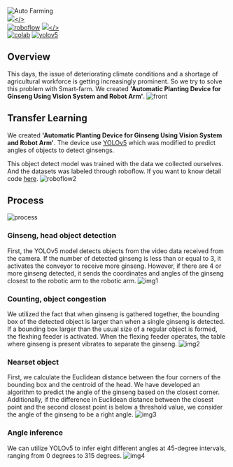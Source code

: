![Auto Farming](https://github.com/choiyun9yu/pr.Auto-Farming/blob/main/Document/project.png)  
<a href="https://app.roboflow.com/yungyu-choi-urac0"><img src="https://img.shields.io/badge/Roboflow-#A901DB?style=plastic"/></>  
[![roboflow](https://github.com/choiyun9yu/pr.Auto-Farming/blob/main/Document/roboflow.svg)](https://app.roboflow.com/yungyu-choi-urac0)
<a href="https://colab.research.google.com/drive/1oOt1ESaCDMBZyef1I7tjePFKp-Rl15sv"><img src="https://img.shields.io/badge/Colab-#A901DB?style=plastic&logo=logo=GoogleColab&logoColor=#F9AB00"/></>  
[![colab](https://github.com/choiyun9yu/pr.Auto-Farming/blob/main/Document/colab.svg)](https://colab.research.google.com/drive/1oOt1ESaCDMBZyef1I7tjePFKp-Rl15sv)
[![yolov5](https://github.com/choiyun9yu/pr.Auto-Farming/blob/main/Document/yolo.svg)](https://github.com/choiyun9yu/yolov5)



## Overview
This days, the issue of deteriorating climate conditions and a shortage of agricultural workforce is getting increasingly prominent.
So we try to solve this problem with Smart-farm.
We created **'Automatic Planting Device for Ginseng Using Vision System and Robot Arm'**.
![front](https://github.com/choiyun9yu/pr.Auto-Farming/blob/main/Document/front%20view.png)

## Transfer Learning
We created **'Automatic Planting Device for Ginseng Using Vision System and Robot Arm'**.
The device use [YOLOv5](https://github.com/choiyun9yu/yolov5) which was modified to predict angles of objects to detect ginsengs.

This object detect model was trained with the data we collected ourselves. And the datasets was labeled through roboflow.
If you want to know detail code [here](https://colab.research.google.com/drive/1oOt1ESaCDMBZyef1I7tjePFKp-Rl15sv).
![roboflow2](https://github.com/choiyun9yu/pr.Auto-Farming/blob/main/Document/roboflow2.png)

## Process
![process](https://github.com/choiyun9yu/pr.Auto-Farming/blob/main/Document/process.png)
### Ginseng, head object detection
First, the YOLOv5 model detects objects from the video data received from the camera. If the number of detected ginseng is less than or equal to 3, it activates the conveyor to receive more ginseng. However, if there are 4 or more ginseng detected, it sends the coordinates and angles of the ginseng closest to the robotic arm to the robotic arm.
![img1](https://github.com/choiyun9yu/pr.Auto-Farming/blob/main/Document/img1.png)

### Counting, object congestion
We utilized the fact that when ginseng is gathered together, the bounding box of the detected object is larger than when a single ginseng is detected. If a bounding box larger than the usual size of a regular object is formed, the flexhing feeder is activated. When the flexing feeder operates, the table where ginseng is present vibrates to separate the ginseng.
![img2](https://github.com/choiyun9yu/pr.Auto-Farming/blob/main/Document/img2.png)

### Nearset object
First, we calculate the Euclidean distance between the four corners of the bounding box and the centroid of the head.
We have developed an algorithm to predict the angle of the ginseng based on the closest corner.
Additionally, if the difference in Euclidean distance between the closest point and the second closest point is below a threshold value, we consider the angle of the ginseng to be a right angle.
![img3](https://github.com/choiyun9yu/pr.Auto-Farming/blob/main/Document/img3.png)

### Angle inference
We can utilize YOLOv5 to infer eight different angles at 45-degree intervals, ranging from 0 degrees to 315 degrees.
![img4](https://github.com/choiyun9yu/pr.Auto-Farming/blob/main/Document/img4.png)
